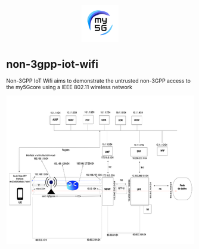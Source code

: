 <div align="center">

<a href="https://github.com/LABORA-INF-UFG/my5Gcore"><img width="20%" src="docs/figs/my5g-logo.png" alt="free5GC"/></a>

</div> 

# non-3gpp-iot-wifi
Non-3GPP IoT  Wifi aims to demonstrate the untrusted non-3GPP access to the my5Gcore using a IEEE 802.11 wireless network

<p align="center">
    <img src="docs/figs/proposta.png" height="400"/> 
</p>




